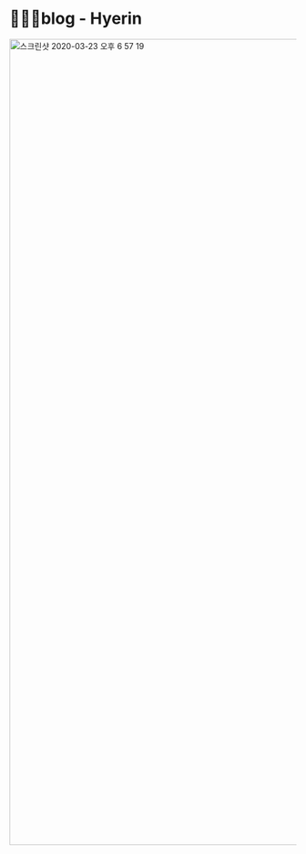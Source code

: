 # 👩🏻‍💻blog - Hyerin 

<img width="1415" alt="스크린샷 2020-03-23 오후 6 57 19" src="https://user-images.githubusercontent.com/33855307/77304764-40bdd400-6d38-11ea-87a0-89198863ff34.png">
